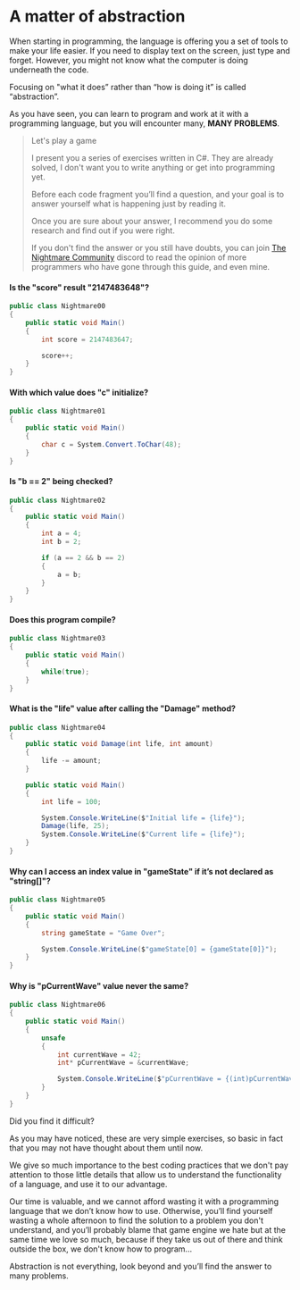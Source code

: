 # A matter of abstraction

When starting in programming, the language is offering you a set of tools to make your life easier. If you need to display text on the screen, just type and forget. However, you might not know what the computer is doing underneath the code.

Focusing on "what it does” rather than “how is doing it” is called “abstraction”.

As you have seen, you can learn to program and work at it with a programming language, but you will encounter many, **MANY PROBLEMS**.

>Let's play a game
>
>I present you a series of exercises written in C#. They are already solved, I don't want you to write anything or get into programming yet.
>
>Before each code fragment you’ll find a question, and your goal is to answer yourself what is happening just by reading it.
>
>Once you are sure about your answer, I recommend you do some research and find out if you were right.
>
>If you don't find the answer or you still have doubts, you can join [The Nightmare Community](https://discord.gg/EdtpmDzsDS) discord to read the opinion of more programmers who have gone through this guide, and even mine.

#### Is the "score" result "2147483648"?

```csharp
public class Nightmare00
{
	public static void Main()
	{
		int score = 2147483647;

		score++;
	}
}
```

#### With which value does "c" initialize?

```csharp
public class Nightmare01
{
	public static void Main()
	{
		char c = System.Convert.ToChar(48);
	}
}
```

#### Is "b == 2" being checked?

```csharp
public class Nightmare02
{
    public static void Main()
    {
        int a = 4;
        int b = 2;

        if (a == 2 && b == 2)
        {
            a = b;
        }
    }
}
```

#### Does this program compile?

```csharp
public class Nightmare03
{
	public static void Main()
	{
		while(true);
	}
}
```

#### What is the "life" value after calling the "Damage" method?

```csharp
public class Nightmare04
{
	public static void Damage(int life, int amount)
	{
		life -= amount;
	}

	public static void Main()
	{
		int life = 100;

		System.Console.WriteLine($"Initial life = {life}");
		Damage(life, 25);
		System.Console.WriteLine($"Current life = {life}");
	}
}
```

#### Why can I access an index value in "gameState" if it’s not declared as "string[]"?

```csharp
public class Nightmare05
{
	public static void Main()
	{
		string gameState = "Game Over";

		System.Console.WriteLine($"gameState[0] = {gameState[0]}");
	}
}
```

#### Why is "pCurrentWave" value never the same?

```csharp
public class Nightmare06
{
	public static void Main()
	{
		unsafe
		{
			int currentWave = 42;
			int* pCurrentWave = &currentWave;

			System.Console.WriteLine($"pCurrentWave = {(int)pCurrentWave}");
		}
	}
}
```

Did you find it difficult?

As you may have noticed, these are very simple exercises, so basic in fact that you may not have thought about them until now.

We give so much importance to the best coding practices that we don't pay attention to those little details that allow us to understand the functionality of a language, and use it to our advantage.

Our time is valuable, and we cannot afford wasting it with a programming language that we don’t know how to use. Otherwise, you’ll find yourself wasting a whole afternoon to find the solution to a problem you don't understand, and you’ll probably blame that game engine we hate but at the same time we love so much, because if they take us out of there and think outside the box, we don't know how to program...

Abstraction is not everything, look beyond and you’ll find the answer to many problems.